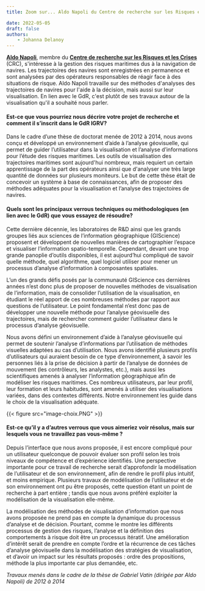 ```yaml
---
title: Zoom sur... Aldo Napoli du Centre de recherche sur les Risques et les Crises (CRC) (Mines Paris | PSL)

date: 2022-05-05
draft: false
authors: 
    - Johanna Delanoy
---
```


[**Aldo Napoli**](https://www.minesparis.psl.eu/Services/Annuaire/aldo-napoli), membre du [**Centre de recherche sur les Risques et les Crises**](https://www.crc.mines-paristech.fr/fr/) (CRC), s'intéresse à la gestion des risques maritimes dus à la navigation de navires. Les trajectoires des navires sont enregistrées en permanence et sont analysées par des opérateurs responsables de réagir face à des situations de risque. Aldo Napoli travaille sur des méthodes d'analyses des trajectoires de navires pour l'aide à la décision, mais aussi sur leur visualisation. En lien avec le GdR, c'est plutôt de ses travaux autour de la visualisation qu'il a souhaité nous parler.


#### Est-ce que vous pourriez nous décrire votre projet de recherche et comment il s’inscrit dans le GdR IGRV?

Dans le cadre d’une thèse de doctorat menée de 2012 à 2014, nous avons conçu et développé un environnement d’aide à l’analyse géovisuelle, qui permet de guider l’utilisateur dans la visualisation et l’analyse d’informations pour l’étude des risques maritimes. Les outils de visualisation des trajectoires maritimes sont aujourd'hui nombreux, mais requiert un certain apprentissage de la part des opérateurs ainsi que d'analyser une très large quantité de données sur plusieurs moniteurs. Le but de cette thèse était de concevoir un système à base de connaissances, afin de proposer des méthodes adéquates pour la visualisation et l’analyse des trajectoires de navires. 

#### Quels sont les principaux verrous techniques ou méthodologiques (en lien avec le GdR) que vous essayez de résoudre?

Cette dernière décennie, les laboratoires de R&D ainsi que les grands groupes liés aux sciences de l’information géographique (GIScience) proposent et développent de nouvelles manières de cartographier l’espace et visualiser l’information spatio-temporelle.  Cependant, devant une trop grande panoplie d’outils disponibles, il est aujourd’hui compliqué de savoir quelle méthode, quel algorithme, quel logiciel utiliser pour mener un processus d’analyse d’information à composantes spatiales.

L’un des grands défis posés par la communauté GIScience ces dernières années n’est donc plus de proposer de nouvelles méthodes de visualisation de l’information, mais de consolider l’utilisation de la visualisation, en étudiant le réel apport de ces nombreuses méthodes par rapport aux questions de l’utilisateur. Le point fondamental n’est donc pas de développer une nouvelle méthode pour l’analyse géovisuelle des trajectoires, mais de rechercher comment guider l’utilisateur dans le processus d’analyse géovisuelle.

Nous avons défini un environnement d’aide à l’analyse géovisuelle qui permet de soutenir l’analyse d’informations par l’utilisation de méthodes visuelles adaptées au cas d’utilisation. Nous avons identifié plusieurs profils d’utilisateurs qui auraient besoin de ce type d’environnement, à savoir les personnes liés à la prise de décision à partir de l’analyse de données de mouvement (les contrôleurs, les analystes, etc.), mais aussi les scientifiques amenés à analyser l’information géographique afin de modéliser les risques maritimes. Ces nombreux utilisateurs, par leur profil, leur formation et leurs habitudes, sont amenés à utiliser des visualisations variées, dans des contextes différents. Notre environnement les guide dans le choix de la visualisation adéquate.

{{< figure src="image-choix.PNG" >}}

#### Est-ce qu’il y a d’autres verrous que vous aimeriez voir résolus, mais sur lesquels vous ne travaillez pas vous-même ?

Depuis l’interface que nous avons proposée, il est encore compliqué pour un utilisateur quelconque de pouvoir évaluer son profil selon les trois niveaux de compétence et d’expérience identifiés. Une perspective importante pour ce travail de recherche serait d’approfondir la modélisation de l’utilisateur et de son environnement, afin de rendre le profil plus intuitif, et moins empirique. Plusieurs travaux de modélisation de l’utilisateur et de son environnement ont pu être proposés, cette question étant un point de recherche à part entière ; tandis que nous avons préféré exploiter la modélisation de la visualisation elle-même.

La modélisation des méthodes de visualisation d’information que nous avons proposée ne prend pas en compte la dynamique du processus d’analyse et de décision. Pourtant, comme le montre les différents processus de gestion des risques, l’analyse et la définition des comportements à risque doit être un processus itératif. Une amélioration d’intérêt serait de prendre en compte l’ordre et la récurrence de ces tâches d’analyse géovisuelle dans la modélisation des stratégies de visualisation, et d’avoir un impact sur les résultats proposés : ordre des propositions, méthode la plus importante car plus demandée, etc.  

*Travaux menés dans le cadre de la thèse de Gabriel Vatin (dirigée par Aldo Napoli) de 2012 à 2014*
